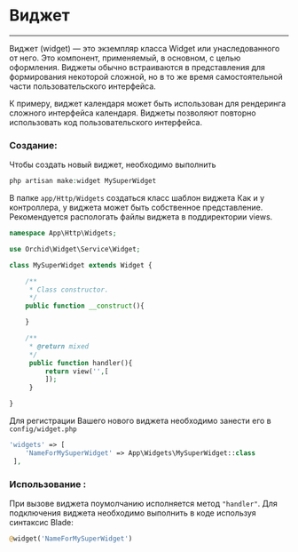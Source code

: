 # Виджет
----------

Виджет (widget) — это экземпляр класса Widget или унаследованного от него. Это компонент, применяемый, в основном, с целью оформления. Виджеты обычно встраиваются в представления для формирования некоторой сложной, но в то же время самостоятельной части пользовательского интерфейса.


К примеру, виджет календаря может быть использован для рендеринга сложного интерфейса календаря. Виджеты позволяют повторно использовать код пользовательского интерфейса.

### Создание:
	
Чтобы создать новый виджет, необходимо выполнить
```php
php artisan make:widget MySuperWidget
```

В папке `app/Http/Widgets` создаться класс шаблон виджета Как и у контроллера, у виджета может быть собственное представление. 
Рекомендуется распологать файлы виджета в поддиректории views.

```php
namespace App\Http\Widgets;

use Orchid\Widget\Service\Widget;

class MySuperWidget extends Widget {

    /**
     * Class constructor.
     */
    public function __construct(){

    }

    /**
     * @return mixed
     */
     public function handler(){
         return view('',[
         ]);
     }

}
```


Для регистрации Вашего нового виджета необходимо занести его в `config/widget.php`

```php
'widgets' => [
    'NameForMySuperWidget' => App\Widgets\MySuperWidget::class
 ],
```
	


### Использование :


При вызове виджета поумолчанию исполняется метод `"handler"`.
Для подключения виджета необходимо выполнить в коде используя синтаксис Blade:
```php
@widget('NameForMySuperWidget')
```

